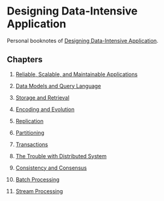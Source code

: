 # Designing Data-Intensive Application

Personal booknotes of [Designing Data-Intensive Application](https://www.amazon.com/Designing-Data-Intensive-Applications-Reliable-Maintainable/dp/1449373321/ref=sr_1_1?ie=UTF8&qid=1514058162&sr=8-1&keywords=designing+data+intensive+applications).

## Chapters

1. [Reliable, Scalable, and Maintainable Applications](https://github.com/1AyaNabil1/Designing_Data_Intensive_Applications-Book/blob/3a86fc2db0c36cd63c19d440065e617e739d868b/Books/Designing%20Data-Intensive%20Applications/Book%20Chapters/Chapter%201/Ch%201%20-%20Reliable,%20Scalable,%20and%20Maintainable%20Applications.md)

2. [Data Models and Query Language](https://github.com/1AyaNabil1/Designing_Data_Intensive_Applications-Book/blob/be7a2e09030729f68e78dc86200af424db903d3e/Books/Designing%20Data-Intensive%20Applications/Book%20Chapters/Chapter%202/Chapter%202-%20Data%20Models%20and%20Query%20Languages.md)

3. [Storage and Retrieval]()

4. [Encoding and Evolution]()

5. [Replication]()

6. [Partitioning]()

7. [Transactions]()

8. [The Trouble with Distributed System]()

9. [Consistency and Consensus]()

10. [Batch Processing]()

11. [Stream Processing]()

